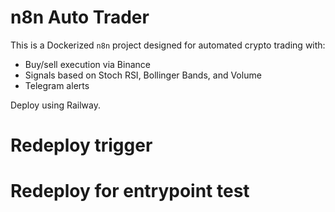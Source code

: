 # n8n Auto Trader

This is a Dockerized `n8n` project designed for automated crypto trading with:
- Buy/sell execution via Binance
- Signals based on Stoch RSI, Bollinger Bands, and Volume
- Telegram alerts

Deploy using Railway.

# Redeploy trigger
# Redeploy for entrypoint test
